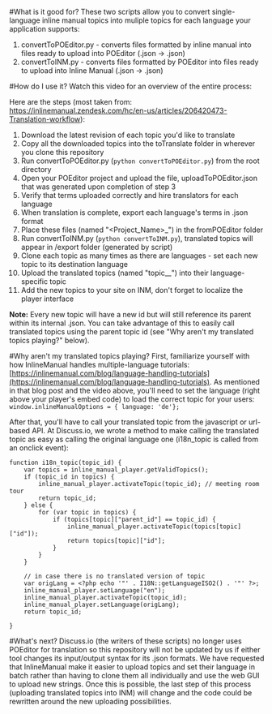 #What is it good for?
These two scripts allow you to convert single-language inline manual topics into muliple topics for each language your application supports:

1.  convertToPOEditor.py - converts files formatted by inline manual into files ready to upload into POEditor (.json -> .json)
2.  convertToINM.py -  converts files formatted by POEditor into files ready to upload into Inline Manual (.json -> .json)

#How do I use it?
Watch this video for an overview of the entire process:

Here are the steps (most taken from: https://inlinemanual.zendesk.com/hc/en-us/articles/206420473-Translation-workflow):

1.  Download the latest revision of each topic you'd like to translate
2.  Copy all the downloaded topics into the toTranslate folder in wherever you clone this repository
3.  Run convertToPOEditor.py (`python convertToPOEditor.py`) from the root directory
4.  Open your POEditor project and upload the file, uploadToPOEditor.json that was generated upon completion of step 3
5.  Verify that terms uploaded correctly and hire translators for each language
6.  When translation is complete, export each language's terms in .json format
7.  Place these files (named "<Project\_Name>\_<Language>") in the fromPOEditor folder
8.  Run convertToINM.py (`python convertToINM.py`), translated topics will appear in /export folder (generated by script)
9.  Clone each topic as many times as there are languages - set each new topic to its destination language
10. Upload the translated topics (named "topic\_<id>\_<Language>") into their language-specific topic
11. Add the new topics to your site on INM, don't forget to localize the player interface

**Note:** Every new topic will have a new id but will still reference its parent within its internal .json. You can take advantage of this to easily call translated topics using the parent topic id (see "Why aren't my translated topics playing?" below).

#Why aren't my translated topics playing?
First, familiarize yourself with how InlineManual handles multiple-language tutorials: [https://inlinemanual.com/blog/language-handling-tutorials](https://inlinemanual.com/blog/language-handling-tutorials). As mentioned in that blog post and the video above, you'll need to set the language (right above your player's embed code) to load the correct topic for your users:
`window.inlineManualOptions = { language: 'de'};`

After that, you'll have to call your translated topic from the javascript or url-based API. At Discuss.io, we wrote a method to make calling the translated topic as easy as calling the original language one (i18n\_topic is called from an onclick event):


    function i18n_topic(topic_id) {
        var topics = inline_manual_player.getValidTopics();
        if (topic_id in topics) {
        	inline_manual_player.activateTopic(topic_id); // meeting room tour
        	return topic_id;
        } else {
        	for (var topic in topics) {
        		if (topics[topic]["parent_id"] == topic_id) {
        			inline_manual_player.activateTopic(topics[topic]["id"]);
        			return topics[topic]["id"];
        		}
        	}
        }
    
        // in case there is no translated version of topic
        var origLang = <?php echo '"' . I18N::getLanguageISO2() . '"' ?>;
        inline_manual_player.setLanguage("en");
        inline_manual_player.activateTopic(topic_id);
        inline_manual_player.setLanguage(origLang);
        return topic_id;
    
    }


#What's next?
Discuss.io (the writers of these scripts) no longer uses POEditor for translation so this repository will not be updated by us if either tool changes its input/output syntax for its .json formats. We have requested that InlineManual make it easier to upload topics and set their language in batch rather than having to clone them all individually and use the web GUI to upload new strings. Once this is possible, the last step of this process (uploading translated topics into INM) will change and the code could be rewritten around the new uploading possibilities.
